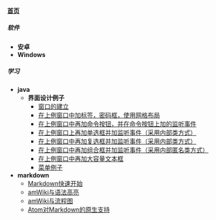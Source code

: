 
#### [首页](?file=home-首页)

##### 软件
- **安卓**
- **Windows**

##### 学习
- **java**
    - **界面设计例子**
        - [窗口的建立](?file=001-学习/001-java/01-界面设计例子/01-窗口的建立 "窗口的建立")
        - [在上例窗口中加标签，密码框，使用网格布局](?file=001-学习/001-java/01-界面设计例子/02-在上例窗口中加标签，密码框，使用网格布局 "在上例窗口中加标签，密码框，使用网格布局")
        - [在上例窗口中再加命令按钮，并在命令按钮上加的监听事件](?file=001-学习/001-java/01-界面设计例子/03-在上例窗口中再加命令按钮，并在命令按钮上加的监听事件 "在上例窗口中再加命令按钮，并在命令按钮上加的监听事件")
        - [在上例窗口上再加单选框并加监听事件（采用内部类方式）](?file=001-学习/001-java/01-界面设计例子/04-在上例窗口上再加单选框并加监听事件（采用内部类方式） "在上例窗口上再加单选框并加监听事件（采用内部类方式）")
        - [在上例窗口中再加复选框并加监听事件（采用内部类方式）](?file=001-学习/001-java/01-界面设计例子/05-在上例窗口中再加复选框并加监听事件（采用内部类方式） "在上例窗口中再加复选框并加监听事件（采用内部类方式）")
        - [在上例窗口中再加组合框并加监听事件（采用内部匿名类方式）](?file=001-学习/001-java/01-界面设计例子/06-在上例窗口中再加组合框并加监听事件（采用内部匿名类方式） "在上例窗口中再加组合框并加监听事件（采用内部匿名类方式）")
        - [在上例窗口中再加大容量文本框](?file=001-学习/001-java/01-界面设计例子/07-在上例窗口中再加大容量文本框 "在上例窗口中再加大容量文本框")
        - [菜单例子](?file=001-学习/001-java/01-界面设计例子/08-菜单例子 "菜单例子")
- **markdown**
    - [Markdown快速开始](?file=001-学习/002-markdown/01-Markdown快速开始 "Markdown快速开始")
    - [amWiki与语法高亮](?file=001-学习/002-markdown/02-amWiki与语法高亮 "amWiki与语法高亮")
    - [amWiki与流程图](?file=001-学习/002-markdown/03-amWiki与流程图 "amWiki与流程图")
    - [Atom对Markdown的原生支持](?file=001-学习/002-markdown/05-Atom对Markdown的原生支持 "Atom对Markdown的原生支持")
